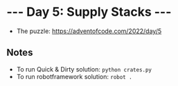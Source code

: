 # --- Day 5: Supply Stacks ---
- The puzzle: https://adventofcode.com/2022/day/5

## Notes
- To run Quick & Dirty solution: `python crates.py`
- To run robotframework solution: `robot .`
